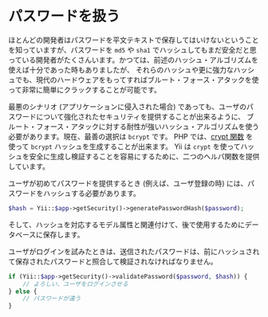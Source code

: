 パスワードを扱う
================

ほとんどの開発者はパスワードを平文テキストで保存してはいけないということを知っていますが、パスワードを `md5` や `sha1`
でハッシュしてもまだ安全だと思っている開発者がたくさんいます。かつては、前述のハッシュ・アルゴリズムを使えば十分であった時もありましたが、
それらのハッシュや更に強力なハッシュでも、現代のハードウェアをもってすればブルート・フォース・アタックを使って非常に簡単にクラックすることが可能です。

最悪のシナリオ (アプリケーションに侵入された場合) であっても、ユーザのパスワードについて強化されたセキュリティを提供することが出来るように、
ブルート・フォース・アタックに対する耐性が強いハッシュ・アルゴリズムを使う必要があります。現在、最善の選択は `bcrypt` です。
PHP では、[crypt 関数](https://secure.php.net/manual/ja/function.crypt.php) を使って `bcrypt` ハッシュを生成することが出来ます。
Yii は `crypt` を使ってハッシュを安全に生成し検証することを容易にするために、二つのヘルパ関数を提供しています。

ユーザが初めてパスワードを提供するとき (例えば、ユーザ登録の時) には、パスワードをハッシュする必要があります。


```php
$hash = Yii::$app->getSecurity()->generatePasswordHash($password);
```

そして、ハッシュを対応するモデル属性と関連付けて、後で使用するためにデータベースに保存します。

ユーザがログインを試みたときは、送信されたパスワードは、前にハッシュされて保存されたパスワードと照合して検証されなければなりません。


```php
if (Yii::$app->getSecurity()->validatePassword($password, $hash)) {
    // よろしい、ユーザをログインさせる
} else {
    // パスワードが違う
}
```

